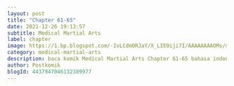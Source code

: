 ```yaml
---
layout: post 
title: "Chapter 61-65"
date: 2021-12-26 19:13:57
subtitle: Medical Martial Arts
label: chapter
image: https://1.bp.blogspot.com/-IvLCdmORJaY/X_LIE0iji7I/AAAAAAAAOMs/my-ksfNuVoMy9gdwIt18iT8_Bjpc32ldwCLcBGAsYHQ/s72-c/cover-Medical-Martial-Arts.jpg
category: medical-martial-arts
description: baca komik Medical Martial Arts Chapter 61-65 bahasa indonesia 
author: Postkomik
blogId: 4437947046132389977
---
```

